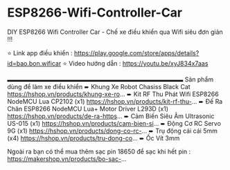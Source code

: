 # ESP8266-Wifi-Controller-Car
DIY ESP8266 Wifi Controller Car - Chế xe điều khiển qua Wifi siêu đơn giản !!!



⭐ Link app điều khiển : https://play.google.com/store/apps/details?id=bao.bon.wificar
⭐ Video hướng dẫn : https://youtu.be/xyJ834x7aas

▬▬▬▬▬▬▬▬▬▬▬▬▬▬▬▬▬▬▬▬▬▬▬▬▬▬▬▬▬
Sản phẩm dùng để làm xe điều khiển 
➨ Khung Xe Robot Chasiss Black Cat
https://hshop.vn/products/khung-xe-ro...
➨ Kit RF Thu Phát Wifi ESP8266 NodeMCU Lua CP2102 (x1)
https://hshop.vn/products/kit-rf-thu-...
➨ Đế Ra Chân ESP8266 NodeMCU Lua+ Motor Driver L293D (x1)
https://hshop.vn/products/de-ra-https...
➨ Cảm Biến Siêu Âm Ultrasonic US-015 (x1)
https://hshop.vn/products/cam-bien-si...
➨ Động Cơ RC Servo 9G (x1)
https://hshop.vn/products/dong-co-rc-...
➨ Trụ động cái cái 5mm (x4)
https://hshop.vn/products/tru-dong-co...
➨ Ốc Vít 3mm

Ngoài ra bạn có thể mua thêm sạc pin 18650 để sạc khi hết pin :
https://makershop.vn/products/bo-sac-...

